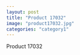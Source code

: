 ```yaml
---
layout: post
title: "Product 17032"
image: "product17032.jpg"
categories: "category1"
---
```

Product 17032
